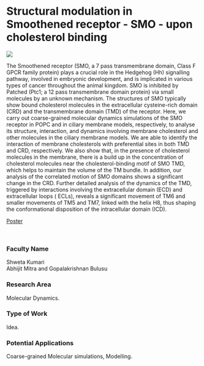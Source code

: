 # Structural modulation in Smoothened receptor - SMO - upon cholesterol binding

![](https://i.imgur.com/CqFhwC3.png)

The Smoothened receptor (SMO, a 7 pass transmembrane domain, Class F GPCR family protein) plays a crucial role in the Hedgehog (Hh) signalling pathway, involved in embryonic development, and is implicated in various types of cancer throughout the animal kingdom. SMO is inhibited by Patched (Ptc1; a 12 pass transmembrane domain protein) via small molecules by an unknown mechanism. The structures of SMO typically show bound cholesterol molecules in the extracellular cysteine-rich domain (CRD) and the transmembrane domain (TMD) of the receptor. Here, we carry out coarse-grained molecular dynamics simulations of the SMO receptor in POPC and in ciliary membrane models, respectively, to analyse its structure, interaction, and dynamics involving membrane cholesterol and other molecules in the ciliary membrane models. We are able to identify the interaction of membrane cholesterols with preferential sites in both TMD and CRD, respectively. We also show that, in the presence of cholesterol molecules in the membrane, there is a build up in the concentration of cholesterol molecules near the cholesterol-binding motif of SMO TMD, which helps to maintain the volume of the TM bundle. In addition, our analysis of the correlated motion of SMO domains shows a significant change in the CRD. Further detailed analysis of the dynamics of the TMD, triggered by interactions involving the extracellular domain (ECD) and extracellular loops ( ECLs), reveals a significant movement of TM6 and smaller movements of TM5 and TM7, linked with the helix H8, thus shaping the conformational disposition of the intracellular domain (ICD).

[Poster](16.%20Structural%20modulation%20in%20Smoothened%20receptor%20-%20SMO%20-%20upon%20cholesterol%20binding.pdf)

<br>


### Faculty Name

Shweta Kumari<br>
Abhijit Mitra and Gopalakrishnan Bulusu


### Research Area

Molecular Dynamics.


### Type of Work

Idea.


### Potential Applications

Coarse-grained Molecular simulations, Modelling.
